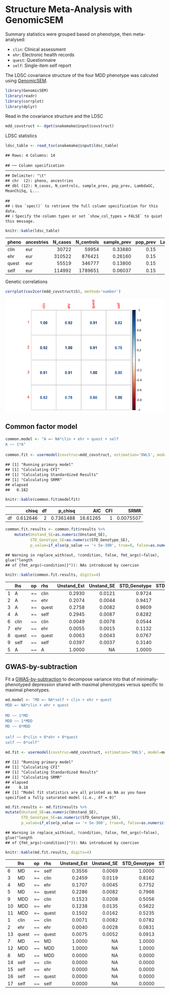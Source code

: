 Structure Meta-Analysis with GenomicSEM
================

Summary statistics were grouped based on phenotype, then meta-analysed:

-   `clin`: Clinical assessment
-   `ehr`: Electronic health records
-   `quest`: Questionnaire
-   `self`: Single-item self report

The LDSC covariance structure of the four MDD phenotype was calcuted
using [GenomicSEM](https://github.com/GenomicSEM/GenomicSEM).

``` r
library(GenomicSEM)
library(readr)
library(corrplot)
library(dplyr)
```

Read in the covariance structure and the LDSC

``` r
mdd_covstruct <- dget(snakemake@input$covstruct)
```

LDSC statistics

``` r
ldsc_table <- read_tsv(snakemake@input$ldsc_table)
```

    ## Rows: 4 Columns: 14

    ## ── Column specification ─────────────────────────────────────────────────────────────────────────────
    ## Delimiter: "\t"
    ## chr  (2): pheno, ancestries
    ## dbl (12): N_cases, N_controls, sample_prev, pop_prev, LambdaGC, MeanChiSq, L...

    ## 
    ## ℹ Use `spec()` to retrieve the full column specification for this data.
    ## ℹ Specify the column types or set `show_col_types = FALSE` to quiet this message.

``` r
knitr::kable(ldsc_table)
```

| pheno | ancestries | N\_cases | N\_controls | sample\_prev | pop\_prev | LambdaGC | MeanChiSq | LambdaGCldsc | ldsc\_intercept | h2\_obs | h2\_se\_obs | h2\_liab | h2\_se\_liab |
|:------|:-----------|---------:|------------:|-------------:|----------:|---------:|----------:|-------------:|----------------:|--------:|------------:|---------:|-------------:|
| clin  | eur        |    30722 |       59954 |      0.33880 |      0.15 |    1.124 |    1.1484 |       1.1490 |          1.0214 |  0.0680 |      0.0071 |   0.0908 |       0.0095 |
| ehr   | eur        |   310522 |      876421 |      0.26160 |      0.15 |    1.444 |    1.7548 |       1.5807 |          1.0279 |  0.0313 |      0.0011 |   0.0485 |       0.0018 |
| quest | eur        |    55519 |      346777 |      0.13800 |      0.15 |    1.194 |    1.2725 |       1.2266 |          1.0156 |  0.0328 |      0.0018 |   0.0824 |       0.0045 |
| self  | eur        |   114992 |     1789651 |      0.06037 |      0.15 |    1.453 |    1.9058 |       1.6485 |          0.9803 |  0.0240 |      0.0009 |   0.1265 |       0.0049 |

Genetic correlations

``` r
corrplot(cov2cor(mdd_covstruct$S), method='number')
```

![](gsem_files/figure-gfm/rg-1.png)<!-- -->

## Common factor model

``` r
common.model <- "A =~ NA*clin + ehr + quest + self
A ~~ 1*A"

common.fit <- usermodel(covstruc=mdd_covstruct, estimation='DWLS', model=common.model)
```

    ## [1] "Running primary model"
    ## [1] "Calculating CFI"
    ## [1] "Calculating Standardized Results"
    ## [1] "Calculating SRMR"
    ## elapsed 
    ##   0.182

``` r
knitr::kable(common.fit$modelfit)
```

|     |    chisq |  df |  p\_chisq |      AIC | CFI |      SRMR |
|:----|---------:|----:|----------:|---------:|----:|----------:|
| df  | 0.612646 |   2 | 0.7361488 | 16.61265 |   1 | 0.0075507 |

``` r
common.fit.results <- common.fit$results %>%
    mutate(Unstand_SE=as.numeric(Unstand_SE),
           STD_Genotype_SE=as.numeric(STD_Genotype_SE),
           p_value=if_else(p_value == '< 5e-300', true=0, false=as.numeric(p_value)))
```

    ## Warning in replace_with(out, !condition, false, fmt_args(~false), glue("length
    ## of {fmt_args(~condition)}")): NAs introduced by coercion

``` r
knitr::kable(common.fit.results, digits=4)
```

|     | lhs   | op   | rhs   | Unstand\_Est | Unstand\_SE | STD\_Genotype | STD\_Genotype\_SE | STD\_All | p\_value |
|:----|:------|:-----|:------|-------------:|------------:|--------------:|------------------:|---------:|---------:|
| 1   | A     | =\~  | clin  |       0.2930 |      0.0121 |        0.9724 |            0.0403 |   0.9724 |   0.0000 |
| 2   | A     | =\~  | ehr   |       0.2074 |      0.0044 |        0.9417 |            0.0200 |   0.9417 |   0.0000 |
| 3   | A     | =\~  | quest |       0.2758 |      0.0082 |        0.9609 |            0.0285 |   0.9609 |   0.0000 |
| 4   | A     | =\~  | self  |       0.2945 |      0.0087 |        0.8282 |            0.0245 |   0.8282 |   0.0000 |
| 6   | clin  | \~\~ | clin  |       0.0049 |      0.0078 |        0.0544 |            0.0854 |   0.0544 |   0.5246 |
| 7   | ehr   | \~\~ | ehr   |       0.0055 |      0.0015 |        0.1132 |            0.0318 |   0.1132 |   0.0004 |
| 8   | quest | \~\~ | quest |       0.0063 |      0.0043 |        0.0767 |            0.0520 |   0.0767 |   0.1400 |
| 9   | self  | \~\~ | self  |       0.0397 |      0.0037 |        0.3140 |            0.0293 |   0.3140 |   0.0000 |
| 5   | A     | \~\~ | A     |       1.0000 |          NA |        1.0000 |                NA |   1.0000 |       NA |

## GWAS-by-subtraction

Fit a [GWAS-by-subtraction](https://rpubs.com/MichelNivard/565885) to
decompose variance into that of minimally-phenotyped depression shared
with maximal phenotypes versus specific to maximal phenotypes.

``` r
md.model <- "MD =~ NA*self + clin + ehr + quest
MDD =~ NA*clin + ehr + quest

MD ~~ 1*MD
MDD ~~ 1*MDD
MD ~~ 0*MDD

self ~~ 0*clin + 0*ehr + 0*quest
self ~~ 0*self"
```

``` r
md.fit <- usermodel(covstruc=mdd_covstruct, estimation='DWLS', model=md.model)
```

    ## [1] "Running primary model"
    ## [1] "Calculating CFI"
    ## [1] "Calculating Standardized Results"
    ## [1] "Calculating SRMR"
    ## elapsed 
    ##    0.18 
    ## [1] "Model fit statistics are all printed as NA as you have specified a fully saturated model (i.e., df = 0)"

``` r
md.fit.results <- md.fit$results %>%
mutate(Unstand_SE=as.numeric(Unstand_SE),
       STD_Genotype_SE=as.numeric(STD_Genotype_SE),
       p_value=if_else(p_value == '< 5e-300', true=0, false=as.numeric(p_value)))
```

    ## Warning in replace_with(out, !condition, false, fmt_args(~false), glue("length
    ## of {fmt_args(~condition)}")): NAs introduced by coercion

``` r
knitr::kable(md.fit.results, digits=4)
```

|     | lhs   | op   | rhs   | Unstand\_Est | Unstand\_SE | STD\_Genotype | STD\_Genotype\_SE | STD\_All | p\_value |
|:----|:------|:-----|:------|-------------:|------------:|--------------:|------------------:|---------:|---------:|
| 6   | MD    | =\~  | self  |       0.3556 |      0.0069 |        1.0000 |            0.0194 |   1.0000 |   0.0000 |
| 3   | MD    | =\~  | clin  |       0.2459 |      0.0119 |        0.8162 |            0.0393 |   0.8162 |   0.0000 |
| 4   | MD    | =\~  | ehr   |       0.1707 |      0.0045 |        0.7752 |            0.0203 |   0.7752 |   0.0000 |
| 5   | MD    | =\~  | quest |       0.2286 |      0.0082 |        0.7966 |            0.0287 |   0.7966 |   0.0000 |
| 9   | MDD   | =\~  | clin  |       0.1523 |      0.0208 |        0.5056 |            0.0691 |   0.5056 |   0.0000 |
| 10  | MDD   | =\~  | ehr   |       0.1238 |      0.0135 |        0.5622 |            0.0614 |   0.5622 |   0.0000 |
| 11  | MDD   | =\~  | quest |       0.1502 |      0.0162 |        0.5235 |            0.0563 |   0.5235 |   0.0000 |
| 1   | clin  | \~\~ | clin  |       0.0071 |      0.0082 |        0.0782 |            0.0899 |   0.0782 |   0.3843 |
| 2   | ehr   | \~\~ | ehr   |       0.0040 |      0.0028 |        0.0831 |            0.0582 |   0.0831 |   0.1534 |
| 13  | quest | \~\~ | quest |       0.0075 |      0.0052 |        0.0913 |            0.0635 |   0.0913 |   0.1506 |
| 7   | MD    | \~\~ | MD    |       1.0000 |          NA |        1.0000 |                NA |   1.0000 |       NA |
| 12  | MDD   | \~\~ | MDD   |       1.0000 |          NA |        1.0000 |                NA |   1.0000 |       NA |
| 8   | MD    | \~\~ | MDD   |       0.0000 |          NA |        0.0000 |                NA |   0.0000 |       NA |
| 14  | self  | \~\~ | clin  |       0.0000 |          NA |        0.0000 |                NA |   0.0000 |       NA |
| 15  | self  | \~\~ | ehr   |       0.0000 |          NA |        0.0000 |                NA |   0.0000 |       NA |
| 16  | self  | \~\~ | quest |       0.0000 |          NA |        0.0000 |                NA |   0.0000 |       NA |
| 17  | self  | \~\~ | self  |       0.0000 |          NA |        0.0000 |                NA |   0.0000 |       NA |
